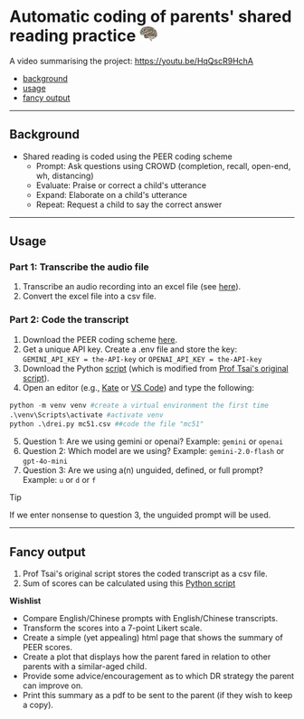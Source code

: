 # Automatic coding of parents' shared reading practice <img src="https://github.com/smy1/swlab/blob/main/script/swlogo.jpg" width=auto height="27">
A video summarising the project: https://youtu.be/HqQscR9HchA  
- [background](#background)
- [usage](#usage)
- [fancy output](#fancy-output)

---

## Background
- Shared reading is coded using the PEER coding scheme
  - Prompt: Ask questions using CROWD (completion, recall, open-end, wh, distancing)
  - Evaluate: Praise or correct a child's utterance
  - Expand: Elaborate on a child's utterance
  - Repeat: Request a child to say the correct answer

---

## Usage
### Part 1: Transcribe the audio file
1. Transcribe an audio recording into an excel file (see [here](https://github.com/smy1/swlab/blob/main/script/audio2xlsx.ipynb)).
2. Convert the excel file into a csv file.

### Part 2: Code the transcript
1. Download the PEER coding scheme [here](./peer.docx).
2. Get a unique API key. Create a .env file and store the key: `GEMINI_API_KEY = the-API-key` or `OPENAI_API_KEY = the-API-key`
3. Download the Python [script](./drei.py) (which is modified from [Prof Tsai's original script](https://github.com/peculab/autogen_project/blob/main/DRai/DRai.py)).
4. Open an editor (e.g., [Kate](https://kate-editor.org/) or [VS Code](https://code.visualstudio.com/)) and type the following:
```python
python -m venv venv #create a virtual environment the first time
.\venv\Scripts\activate #activate venv
python .\drei.py mc51.csv ##code the file "mc51"
```
5. Question 1: Are we using gemini or openai? Example: `gemini` or `openai`
6. Question 2: Which model are we using? Example: `gemini-2.0-flash` or `gpt-4o-mini`
7. Question 3: Are we using a(n) unguided, defined, or full prompt? Example: `u` or `d` or `f`
>[!Tip]
>If we enter nonsense to question 3, the unguided prompt will be used.
---

## Fancy output
1. Prof Tsai's original script stores the coded transcript as a csv file.
2. Sum of scores can be calculated using this [Python script](./summary.py)

__Wishlist__
- Compare English/Chinese prompts with English/Chinese transcripts.
- Transform the scores into a 7-point Likert scale.
- Create a simple (yet appealing) html page that shows the summary of PEER scores.
- Create a plot that displays how the parent fared in relation to other parents with a similar-aged child.
- Provide some advice/encouragement as to which DR strategy the parent can improve on.
- Print this summary as a pdf to be sent to the parent (if they wish to keep a copy).
